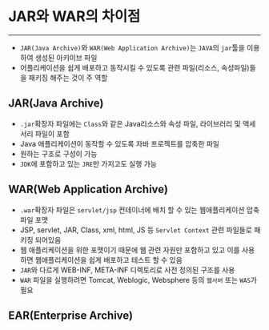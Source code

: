 # JAR와 WAR의 차이점
------------
- `JAR(Java Archive)`와 `WAR(Web Application Archive)`는 `JAVA`의 `jar`툴을 이용하여 생성된 아키이브 파일
- 어플리케이션을 쉽게 배포하고 동작시킬 수 있도록 관련 파일(리소스, 속성파일)들을 패키징 해주는 것이 주 역할

## JAR(Java Archive)
- `.jar`확장자 파일에는 `Class`와 같은 Java리소스와 속성 파일, 라이브러리 및 액세서리 파일이 포함
- Java 애플리케이션이 동작할 수 있도록 자바 프로젝트를 압축한 파일
- 원하는 구조로 구성이 가능
- `JDK`에 포함하고 있는 `JRE`만 가지고도 실행 가능

## WAR(Web Application Archive)
- `.war`확장자 파일은 `servlet/jsp` 컨테이너에 배치 할 수 있는 웹애플리케이션 압축 파일 포맷
- JSP, servlet, JAR, Class, xml, html, JS 등 `Servlet Context` 관련 파일들로 패키징 되어있음
- 웹 애플리케이션을 위한 포맷이기 때문에 웹 관련 자원만 포함하고 있고 이를 사용하면 웹애플리케이션을 쉽게 배포하고 테스트 할 수 있음
- `JAR`와 다르게 WEB-INF, META-INF 디렉토리로 사전 정의된 구조를 사용
- `WAR` 파일을 실행하려면 Tomcat, Weblogic, Websphere 등의 `웹서버` 또는 `WAS`가 필요

## EAR(Enterprise Archive)
